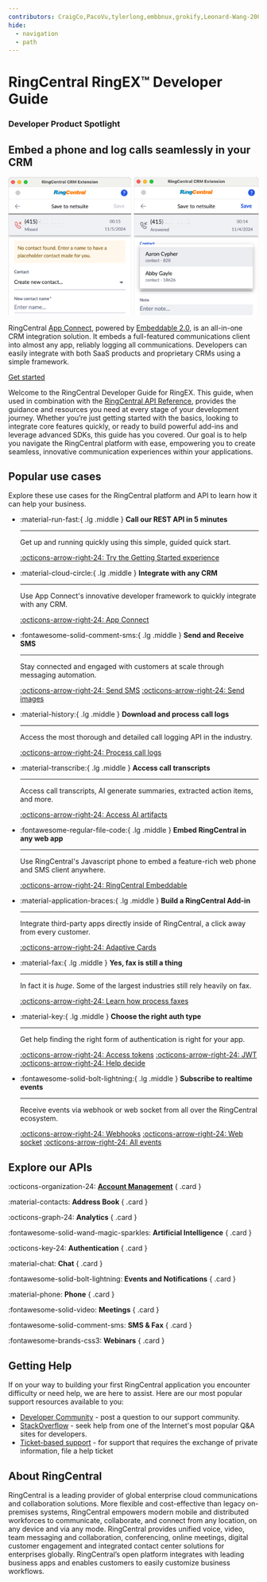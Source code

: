 ```yaml
---
contributors: CraigCo,PacoVu,tylerlong,embbnux,grokify,Leonard-Wang-2000,dibyenduroy,howie-chen
hide:
  - navigation
  - path
---
```

# RingCentral RingEX™ Developer Guide

<div class="qs-hero" markdown>
<div class="carousel container">
  <h3>Developer Product Spotlight</h3>
  <h2>Embed a phone and log calls seamlessly in your CRM</h2>
  <div class="row">
    <div class="column">
      <img src="./img/app-connect-logging.png" class="d-block mx-lg-auto img-fluid" alt="RingCentral App Connect call logging" loading="lazy">
    </div>
    <div class="column">
      <p>RingCentral <a href="https://ringcentral.github.io/rc-unified-crm-extension/">App Connect</a>, powered by <a href="https://ringcentral.github.io/ringcentral-embeddable/">Embeddable 2.0</a>, is an all-in-one CRM integration solution. It embeds a full-featured communications client into almost any app, reliably logging all communications. Developers can easily integrate with both SaaS products and proprietary CRMs using a simple framework.</p>
      <a class="md-button md-button--primary" href="https://ringcentral.github.io/rc-unified-crm-extension/">Get started</a>
    </div>
  </div>
</div>
</div>

Welcome to the RingCentral Developer Guide for RingEX. This guide, when used in combination with the [RingCentral API Reference](https://developers.ringcentral.com/api-reference/), provides the guidance and resources you need at every stage of your development journey. Whether you’re just getting started with the basics, looking to integrate core features quickly, or ready to build powerful add-ins and leverage advanced SDKs, this guide has you covered. Our goal is to help you navigate the RingCentral platform with ease, empowering you to create seamless, innovative communication experiences within your applications.

## Popular use cases

Explore these use cases for the RingCentral platform and API to learn how it can help your business. 

<div class="grid cards" markdown>

-   :material-run-fast:{ .lg .middle } __Call our REST API in 5 minutes__

    ---

    Get up and running quickly using this simple, guided quick start. 

    [:octicons-arrow-right-24: Try the Getting Started experience](#)

-   :material-cloud-circle:{ .lg .middle } __Integrate with any CRM__

    ---

    Use App Connect's innovative developer framework to quickly integrate with any CRM. 

    [:octicons-arrow-right-24: App Connect](#)

-   :fontawesome-solid-comment-sms:{ .lg .middle } __Send and Receive SMS__

    ---

    Stay connected and engaged with customers at scale through messaging automation.

    [:octicons-arrow-right-24: Send SMS](messaging/sms/sending-sms.md) [:octicons-arrow-right-24: Send images](messaging/sms/sending-images.d)

-   :material-history:{ .lg .middle } __Download and process call logs__

    ---

    Access the most thorough and detailed call logging API in the industry. 

    [:octicons-arrow-right-24: Process call logs](voice/call-log/index.md)


-   :material-transcribe:{ .lg .middle } __Access call transcripts__

    ---

    Access call transcripts, AI generate summaries, extracted action items, and more. 

    [:octicons-arrow-right-24: Access AI artifacts](ai/ringsense/index.md)

-   :fontawesome-regular-file-code:{ .lg .middle } __Embed RingCentral in any web app__

    ---

    Use RingCentral's Javascript phone to embed a feature-rich web phone and SMS client anywhere. 

    [:octicons-arrow-right-24: RingCentral Embeddable](#)

-   :material-application-braces:{ .lg .middle } __Build a RingCentral Add-in__

    ---

    Integrate third-party apps directly inside of RingCentral, a click away from every customer. 

    [:octicons-arrow-right-24: Adaptive Cards](team-messaging/add-ins/adaptive-cards.md)

-   :material-fax:{ .lg .middle } __Yes, fax is still a thing__

    ---

    In fact it is *huge*. Some of the largest industries still rely heavily on fax.

    [:octicons-arrow-right-24: Learn how process faxes](messaging/fax/sending-faxes.md)

-   :material-key:{ .lg .middle } __Choose the right auth type__

    ---

    Get help finding the right form of authentication is right for your app. 

    [:octicons-arrow-right-24: Access tokens](#) [:octicons-arrow-right-24: JWT](#) [:octicons-arrow-right-24: Help decide](#) 

-   :fontawesome-solid-bolt-lightning:{ .lg .middle } __Subscribe to realtime events__

    ---

    Receive events via webhook or web socket from all over the RingCentral ecosystem. 

    [:octicons-arrow-right-24: Webhooks](#) [:octicons-arrow-right-24: Web socket](#) [:octicons-arrow-right-24: All events](#)

</div>

## Explore our APIs

<div class="grid" markdown>

:octicons-organization-24: [__Account Management__](account/index.md)
{ .card }

:material-contacts: __Address Book__ 
{ .card }

:octicons-graph-24: __Analytics__ 
{ .card }

:fontawesome-solid-wand-magic-sparkles: __Artificial Intelligence__ 
{ .card }

:octicons-key-24: __Authentication__ 
{ .card }

:material-chat: __Chat__ 
{ .card }

:fontawesome-solid-bolt-lightning: __Events and Notifications__ 
{ .card }

:material-phone: __Phone__ 
{ .card }

:fontawesome-solid-video: __Meetings__ 
{ .card }

:fontawesome-solid-comment-sms: __SMS & Fax__ 
{ .card }

:fontawesome-brands-css3: __Webinars__
{ .card }

</div>

## Getting Help

If on your way to building your first RingCentral application you encounter difficulty or need help, we are here to assist. Here are our most popular support resources available to you:

* [Developer Community](https://community.ringcentral.com/developer-platform-apis-integrations-5) - post a question to our support community.
* [StackOverflow](http://stackoverflow.com/questions/tagged/ringcentral) - seek help from one of the Internet's most popular Q&A sites for developers.
* [Ticket-based support](https://developers.ringcentral.com/support/) - for support that requires the exchange of private information, file a help ticket

## About RingCentral

RingCentral is a leading provider of global enterprise cloud communications and collaboration solutions. More flexible and cost-effective than legacy on-premises systems, RingCentral empowers modern mobile and distributed workforces to communicate, collaborate, and connect from any location, on any device and via any mode. RingCentral provides unified voice, video, team messaging and collaboration, conferencing, online meetings, digital customer engagement and integrated contact center solutions for enterprises globally. RingCentral’s open platform integrates with leading business apps and enables customers to easily customize business workflows.
